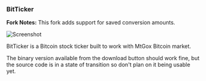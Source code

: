### BitTicker 

**Fork Notes:** This fork adds support for saved conversion amounts.

![Screenshot](http://i.imgur.com/wGMct.png)

BitTicker is a Bitcoin stock ticker built to work with MtGox Bitcoin market.

The binary version available from the download button should work fine, but the source code is in a state of transition so don't plan on it being usable yet.
